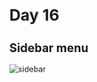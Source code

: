 # Day 16

## Sidebar menu

![sidebar](https://user-images.githubusercontent.com/36999742/118356624-cb444100-b593-11eb-95a6-14b91b3333ad.gif)
